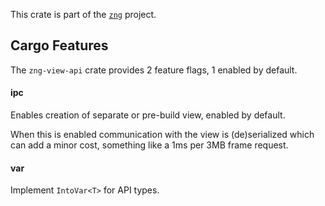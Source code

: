 <!--do doc --readme header-->
This crate is part of the [`zng`](https://github.com/zng-ui/zng) project.


<!--do doc --readme features-->
## Cargo Features

The `zng-view-api` crate provides 2 feature flags, 1 enabled by default.

#### ipc
Enables creation of separate or pre-build view, enabled by default.

When this is enabled communication with the view is (de)serialized which can add a
minor cost, something like a 1ms per 3MB frame request.


#### var
Implement `IntoVar<T>` for API types.


<!--do doc --readme #SECTION-END-->


